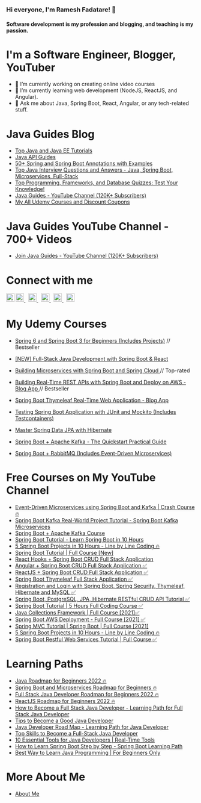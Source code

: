 ### Hi everyone, I'm Ramesh Fadatare! 👋

#### Software development is my profession and blogging, and teaching is my passion.

<!--
**RameshMF/RameshMF** is a ✨ _special_ ✨ repository because its `README.md` (this file) appears on your GitHub profile.

Here are some ideas to get you started:

- 🔭 I’m currently working on ...
- 🌱 I’m currently learning ...
- 👯 I’m looking to collaborate on ...
- 🤔 I’m looking for help with ...
- 💬 Ask me about ...
- 📫 How to reach me: ...
- 😄 Pronouns: ...
- ⚡ Fun fact: ...
-->

# I'm a Software Engineer, Blogger, YouTuber
- 🔭 I’m currently working on creating online video courses
- 🌱 I’m currently learning web development (NodeJS, ReactJS, and Angular).
- 💬 Ask me about Java, Spring Boot, React, Angular, or any tech-related stuff.

# Java Guides Blog
* <a href="https://www.javaguides.net/p/top-java-tutorials.html" target="_blank">Top Java and Java EE Tutorials</a>
* <a href="https://www.javaguides.net/p/java-api-guides-java-core-packages-api.html" target="_blank">Java API Guides</a>
* [50+ Spring and Spring Boot Annotations with Examples](https://www.javaguides.net/p/spring-annotations-examples.html)
* [Top Java Interview Questions and Answers - Java, Spring Boot, Microservices, Full-Stack](https://www.javaguides.net/p/top-java-interview-questions-and-answers.html)
* [Top Programming, Frameworks, and Database Quizzes: Test Your Knowledge!](https://www.javaguides.net/p/top-programming-frameworks-and-database.html)
* [Java Guides - YouTube Channel (120K+ Subscribers)](https://www.youtube.com/c/javaguides)
* [My All Udemy Courses and Discount Coupons](https://www.javaguides.net/p/my-udemy-courses-ramesh-fadatare.html)

# Java Guides YouTube Channel - 700+ Videos
* [Join Java Guides - YouTube Channel (120K+ Subscribers)](https://www.youtube.com/c/javaguides)

  
# Connect with me
<a href="https://twitter.com/FadatareRamesh" rel="nofollow">
  <img alt="Ramesh's Twitter" width="22px" src="https://camo.githubusercontent.com/eacc870029bca30353239d9d629076ba4c18de75/68747470733a2f2f63646e2e6a7364656c6976722e6e65742f6e706d2f73696d706c652d69636f6e734076332f69636f6e732f747769747465722e737667" data-canonical-src="https://cdn.jsdelivr.net/npm/simple-icons@v3/icons/twitter.svg" style="max-width:100%;">
</a> &nbsp;
<a href="https://www.youtube.com/c/javaguides" rel="nofollow">
    <img align="left" alt="codeSTACKr | YouTube" width="22px" src="https://camo.githubusercontent.com/33faa4fa48fe28c11ace1986cc89bb01824a04a4/68747470733a2f2f63646e2e6a7364656c6976722e6e65742f6e706d2f73696d706c652d69636f6e734076332f69636f6e732f796f75747562652e737667" data-canonical-src="https://cdn.jsdelivr.net/npm/simple-icons@v3/icons/youtube.svg" style="max-width:100%;">
</a>
<a href="https://www.linkedin.com/in/ramesh-fadatare-21703464" rel="nofollow">
  <img alt="Ramesh's Linkedin" width="22px" src="https://camo.githubusercontent.com/b65faae8871ebbdb99790f2644ea7f3c89800b0c/68747470733a2f2f63646e2e6a7364656c6976722e6e65742f6e706d2f73696d706c652d69636f6e734076332f69636f6e732f6c696e6b6564696e2e737667" data-canonical-src="https://cdn.jsdelivr.net/npm/simple-icons@v3/icons/linkedin.svg" style="max-width:100%;">
</a> &nbsp;
<a href="https://stackoverflow.com/users/7430105/ramesh-fadatare" rel="nofollow">
  <img alt="Ramesh's StackOverflow" width="22px" src="https://camo.githubusercontent.com/65af9fc470293401135dba50a1fdd821be90cfc3/68747470733a2f2f63646e2e6a7364656c6976722e6e65742f6e706d2f73696d706c652d69636f6e734076332f69636f6e732f737461636b6f766572666c6f772e737667" data-canonical-src="https://cdn.jsdelivr.net/npm/simple-icons@v3/icons/stackoverflow.svg" style="max-width:100%;">
</a> &nbsp;
<a href="https://www.facebook.com/javatechnology" rel="nofollow">
  <img alt="Ramesh's Facebook" width="22px" src="https://camo.githubusercontent.com/cf4f8d2d15be36d8d350ce33929ef131091abc78/68747470733a2f2f63646e2e6a7364656c6976722e6e65742f6e706d2f73696d706c652d69636f6e734076332f69636f6e732f66616365626f6f6b2e737667" data-canonical-src="https://cdn.jsdelivr.net/npm/simple-icons@v3/icons/facebook.svg" style="max-width:100%;">
</a>  &nbsp;
<a href="https://www.instagram.com/rameshfadatare/" rel="nofollow">
  <img alt="Ramesh's Instagram" width="22px" src="https://camo.githubusercontent.com/8ea1156d8ac160172cbef7a54a19bad16a73ebe4/68747470733a2f2f63646e2e6a7364656c6976722e6e65742f6e706d2f73696d706c652d69636f6e734076332f69636f6e732f696e7374616772616d2e737667" data-canonical-src="https://cdn.jsdelivr.net/npm/simple-icons@v3/icons/instagram.svg" style="max-width:100%;">
</a>

# My Udemy Courses
* [Spring 6 and Spring Boot 3 for Beginners (Includes Projects)](https://www.udemy.com/course/learn-spring-boot/?referralCode=C2200F473771CD228695) // Bestseller
* [[NEW] Full-Stack Java Development with Spring Boot & React](https://www.udemy.com/course/full-stack-java-development-with-spring-boot-react/?referralCode=86222EF6D33E4738963E)

* <a href="https://www.udemy.com/course/building-microservices-with-spring-boot-and-spring-cloud/?referralCode=6523E6A8A932A4359E6E" target="_blank">Building Microservices with Spring Boot and Spring Cloud </a> // Top-rated

* <a href="https://www.udemy.com/course/building-real-time-rest-apis-with-spring-boot/?referralCode=6312172DF8B8C2C11F5E" target="_blank">Building Real-Time REST APIs with Spring Boot and Deploy on AWS - Blog App </a> // Bestseller

* <a href="https://www.udemy.com/course/spring-boot-thymeleaf-course/?referralCode=2EF214514F93CA0F0DD3" target="_blank">Spring Boot Thymeleaf Real-Time Web Application - Blog App </a>

* <a href="https://www.udemy.com/course/testing-spring-boot-application-with-junit-and-mockito/?referralCode=A75C5DD2967469FE7BDF" target="_blank">Testing Spring Boot Application with JUnit and Mockito (Includes Testcontainers) </a>

* <a href="https://www.udemy.com/course/master-spring-data-jpa-with-hibernate/?referralCode=83ABBA51A8BB3E692F8F" target="_blank">Master Spring Data JPA with Hibernate </a>

* <a href="https://www.udemy.com/course/spring-boot-and-apache-kafka/?referralCode=545DF9E4BA28DAAA2832" target="_blank">Spring Boot + Apache Kafka - The Quickstart Practical Guide</a>

* <a href="https://www.udemy.com/course/spring-boot-rabbitmq-course/?referralCode=597B5A8827E03AB85417" target="_blank">Spring Boot + RabbitMQ (Includes Event-Driven Microservices)</a>

# Free Courses on My YouTube Channel
* <a href="https://youtu.be/YDT9W5nva_Y" target="_blank">Event-Driven Microservices using Spring Boot and Kafka | Crash Course 🔥</a>
* <a href="https://youtu.be/TkhU8d-uao8" target="_blank">Spring Boot Kafka Real-World Project Tutorial - Spring Boot Kafka Microservices</a>
* <a href="https://www.youtube.com/playlist?list=PLGRDMO4rOGcNLwoack4ZiTyewUcF6y6BU" target="_blank">Spring Boot + Apache Kafka Course</a>
* <a href="https://youtu.be/_thI-4AF7M8" target="_blank">Spring Boot Tutorial - Learn Spring Boot in 10 Hours</a>
* <a href="https://youtu.be/VR1zoNomG3w" target="_blank">5 Spring Boot Projects in 10 Hours - Line by Line Coding 🔥</a>
* <a href="https://youtu.be/slTUtTSwRKU" target="_blank">Spring Boot Tutorial | Full Course [New]</a>
* <a href="https://www.youtube.com/playlist?list=PLGRDMO4rOGcNsCZuMB8ydjDNNWLY69Rpu" target="_blank">React Hooks + Spring Boot CRUD Full Stack Application </a>
* <a href="https://youtu.be/tLBX9fq813c" target="_blank">Angular + Spring Boot CRUD Full Stack Application ✅</a>
* <a href="https://youtu.be/n43h1eJ2EUE" target="_blank">ReactJS + Spring Boot CRUD Full Stack Application ✅</a>
* <a href="https://www.youtube.com/playlist?list=PLGRDMO4rOGcM7B0TsM_-2efML7LAOriWV" target="_blank">Spring Boot Thymeleaf Full Stack Application ✅</a>
* <a href="https://youtu.be/Hk70e7KR290" target="_blank">Registration and Login with Spring Boot, Spring Security, Thymeleaf, Hibernate and MySQL ✅</a>
* <a href="https://youtu.be/eWbGV3LLwVQ" target="_blank">Spring Boot, PostgreSQL, JPA, Hibernate RESTful CRUD API Tutorial ✅ </a>
* <a href="https://youtu.be/slTUtTSwRKU" target="_blank">Spring Boot Tutorial | 5 Hours Full Coding Course ✅ </a>
* <a href="https://youtu.be/GdAon80-0KA" target="_blank">Java Collections Framework | Full Course [2021]✅ </a>
* <a href="https://youtu.be/D1yOALZcMHs" target="_blank">Spring Boot AWS Deployment - Full Course [2021] ✅</a>
* <a href="https://youtu.be/Ku3gsv7_bCc" target="_blank">Spring MVC Tutorial | Spring Boot | Full Course [2021]</a>
* <a href="https://youtu.be/VR1zoNomG3w" target="_blank">5 Spring Boot Projects in 10 Hours - Line by Line Coding 🔥</a>
* <a href="https://youtu.be/th3uIP7D8nk" target="_blank">Spring Boot Restful Web Services Tutorial | Full Course ✅</a>

# Learning Paths
* <a href="https://youtu.be/LnFuK6xNe7c" target="_blank">Java Roadmap for Beginners 2022 🔥</a>
* <a href="https://youtu.be/0-gUrk7QTME" target="_blank">Spring Boot and Microservices Roadmap for Beginners 🔥</a>
* <a href="https://youtu.be/elgtrqylT6M" target="_blank">Full Stack Java Developer Roadmap for Beginners 2022 🔥</a>
* <a href="https://youtu.be/PQEj_cm0QS0" target="_blank">ReactJS Roadmap for Beginners 2022 🔥</a>
* <a href="https://youtu.be/L4sOI8ffsqs" target="_blank">How to Become a Full Stack Java Developer - Learning Path for Full Stack Java Developer</a>
* <a href="https://youtu.be/Um98o1Yq1nU" target="_blank">Tips to Become a Good Java Developer</a>
* <a href="https://youtu.be/8G9h3XjffzU" target="_blank">Java Developer Road Map - Learning Path for Java Developer</a>
* <a href="https://youtu.be/q8B1PqADPfM" target="_blank">Top Skills to Become a Full-Stack Java Developer</a>
* <a href="https://youtu.be/Kzojk8kjM8Q" target="_blank">10 Essential Tools for Java Developers | Real-Time Tools</a>
* <a href="https://youtu.be/nZFe5ITz11I" target="_blank">How to Learn Spring Boot Step by Step - Spring Boot Learning Path</a>
* <a href="https://youtu.be/o6c1zessesw" target="_blank">Best Way to Learn Java Programming | For Beginners Only</a>

# More About Me
* <a href="https://www.javaguides.net/p/about-me.html" target="_blank">About Me</a>
